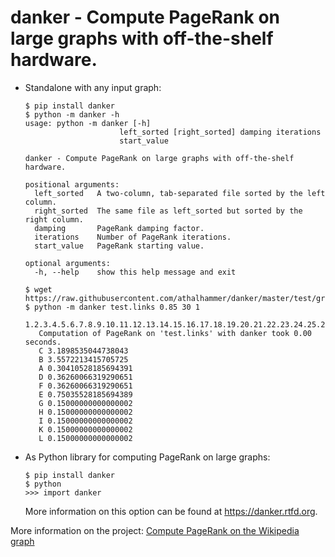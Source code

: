 # danker - Compute PageRank on large graphs with off-the-shelf hardware.
 
* Standalone with any input graph:
   ```
   $ pip install danker
   $ python -m danker -h
   usage: python -m danker [-h]
                        left_sorted [right_sorted] damping iterations
                        start_value

   danker - Compute PageRank on large graphs with off-the-shelf hardware.

   positional arguments:
     left_sorted   A two-column, tab-separated file sorted by the left column.
     right_sorted  The same file as left_sorted but sorted by the right column.
     damping       PageRank damping factor.
     iterations    Number of PageRank iterations.
     start_value   PageRank starting value.

   optional arguments:
     -h, --help    show this help message and exit

   $ wget https://raw.githubusercontent.com/athalhammer/danker/master/test/graphs/test.links
   $ python -m danker test.links 0.85 30 1
      1.2.3.4.5.6.7.8.9.10.11.12.13.14.15.16.17.18.19.20.21.22.23.24.25.26.27.28.29.30.
      Computation of PageRank on 'test.links' with danker took 0.00 seconds.
      C	3.1898535044738043
      B	3.5572213415705725
      A	0.30410528185694391
      D	0.36260066319290651
      F	0.36260066319290651
      E	0.75035528185694389
      G	0.15000000000000002
      H	0.15000000000000002
      I	0.15000000000000002
      K	0.15000000000000002
      L	0.15000000000000002
   ```

* As Python library for computing PageRank on large graphs:
   ```
   $ pip install danker
   $ python
   >>> import danker
   ```
   More information on this option can be found at https://danker.rtfd.org.

More information on the project: [Compute PageRank on the Wikipedia graph](https://github.com/athalhammer/danker)
